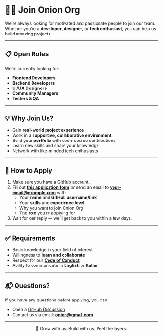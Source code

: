 # 🧑‍💻 Join Onion Org

We’re always looking for motivated and passionate people to join our team.  
Whether you’re a **developer**, **designer**, or **tech enthusiast**, you can help us build amazing projects.

---

## 📋 Open Roles
We’re currently looking for:
- **Frontend Developers** 
- **Backend Developers** 
- **UI/UX Designers** 
- **Community Managers** 
- **Testers & QA**

---

## 💡 Why Join Us?
- Gain **real-world project experience**
- Work in a **supportive, collaborative environment**
- Build your **portfolio** with open-source contributions
- Learn new skills and share your knowledge
- Network with like-minded tech enthusiasts

---

## 📝 How to Apply
1. Make sure you have a GitHub account.
2. Fill out **[this application form](https://example.com)** 
   _or_ send an email to **[your-email@example.com](mailto:onion@gmail.com)** with:
   - Your **name** and **GitHub username/link**
   - Your **skills** and **experience level**
   - Why you want to join Onion Org
   - The **role** you’re applying for
3. Wait for our reply — we’ll get back to you within a few days.

---

## ✅ Requirements
- Basic knowledge in your field of interest
- Willingness to **learn and collaborate**
- Respect for our **[Code of Conduct](CODE_OF_CONDUCT.md)**
- Ability to communicate in **English** or **Italian**

---

## 📬 Questions?
If you have any questions before applying, you can:
- Open a [GitHub Discussion](https://github.com/orgs/Onion-Org/discussions)
- Contact us via email: **[onion@gmail,com](mailto:onion@gmail.com)**

---

<p align="center">
  🚀 Grow with us. Build with us. Peel the layers.
</p>

